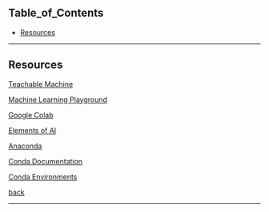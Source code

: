 ## Table_of_Contents

- [Resources](#Resources)

---

## Resources

<a href="https://teachablemachine.withgoogle.com/train" target="_blank">Teachable Machine</a>

<a href="https://ml-playground.com/#" target="_blank">Machine Learning Playground</a>

<a href="https://colab.research.google.com/" target="_blank">Google Colab</a>

<a href="https://www.elementsofai.com/" target="_blank">Elements of AI</a>

<a href="https://www.anaconda.com/" target="_blank">Anaconda</a>

<a href="https://docs.conda.io/en/latest/" target="_blank">Conda Documentation</a>

<a href="https://docs.conda.io/projects/conda/en/latest/user-guide/getting-started.html" target="_blank">Conda Environments</a>

[back](#Table_of_Contents)

---
